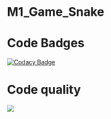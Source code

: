 # M1_Game_Snake

#  Code Badges

[![Codacy Badge](https://app.codacy.com/project/badge/Grade/1e5af6aaaa774428999b857dd167c333)](https://www.codacy.com/gh/padma510/M1_Game_Snake/dashboard?utm_source=github.com&amp;utm_medium=referral&amp;utm_content=padma510/M1_Game_Snake&amp;utm_campaign=Badge_Grade)
# Code quality

![](https://api.codiga.io/project/29955/score/svg)
